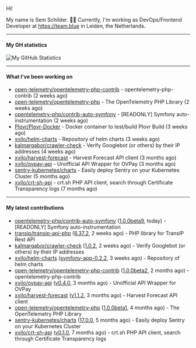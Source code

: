 Hi!

My name is Sem Schilder. 👋🏻 Currently, I'm working as DevOps/Frontend Developer at https://team.blue in Leiden, the Netherlands.

---

#### My GH statistics

![My GitHub Statistics](https://github-readme-stats.vercel.app/api?username=xvilo&show_icons=true&count_private=true&hide_title=true)

---

#### What I've been working on

- [open-telemetry/opentelemetry-php-contrib](https://github.com/open-telemetry/opentelemetry-php-contrib) - opentelemetry-php-contrib (2 weeks ago)
- [open-telemetry/opentelemetry-php](https://github.com/open-telemetry/opentelemetry-php) - The OpenTelemetry PHP Library (2 weeks ago)
- [opentelemetry-php/contrib-auto-symfony](https://github.com/opentelemetry-php/contrib-auto-symfony) - [READONLY] Symfony auto-instrumentation (2 weeks ago)
- [Plovr/Plovr-Docker](https://github.com/Plovr/Plovr-Docker) - Docker container to test/build Plovr Build (3 weeks ago)
- [xvilo/helm-charts](https://github.com/xvilo/helm-charts) - Repository of helm charts (3 weeks ago)
- [kalmargabor/crawler-check](https://github.com/kalmargabor/crawler-check) - Verify Googlebot (or others) by their IP addresses (4 weeks ago)
- [xvilo/harvest-forecast](https://github.com/xvilo/harvest-forecast) - Harvest Forecast API client (3 months ago)
- [xvilo/ovpay-api](https://github.com/xvilo/ovpay-api) - Unofficial API Wrapper for OVPay (3 months ago)
- [sentry-kubernetes/charts](https://github.com/sentry-kubernetes/charts) - Easily deploy Sentry on your Kubernetes Cluster (5 months ago)
- [xvilo/crt-sh-api](https://github.com/xvilo/crt-sh-api) - crt.sh PHP API client, search through Certificate Transparency logs (7 months ago)

---

#### My latest contributions

- [opentelemetry-php/contrib-auto-symfony](https://github.com/opentelemetry-php/contrib-auto-symfony) ([1.0.0beta9](https://github.com/opentelemetry-php/contrib-auto-symfony/releases/tag/1.0.0beta9), today) - [READONLY] Symfony auto-instrumentation
- [transip/transip-api-php](https://github.com/transip/transip-api-php) ([6.37.2](https://github.com/transip/transip-api-php/releases/tag/6.37.2), 2 weeks ago) - PHP library for TransIP Rest API
- [kalmargabor/crawler-check](https://github.com/kalmargabor/crawler-check) ([1.0.2](https://github.com/kalmargabor/crawler-check/releases/tag/1.0.2), 2 weeks ago) - Verify Googlebot (or others) by their IP addresses
- [xvilo/helm-charts](https://github.com/xvilo/helm-charts) ([symfony-app-0.2.2](https://github.com/xvilo/helm-charts/releases/tag/symfony-app-0.2.2), 3 weeks ago) - Repository of helm charts
- [open-telemetry/opentelemetry-php-contrib](https://github.com/open-telemetry/opentelemetry-php-contrib) ([1.0.0beta2](https://github.com/open-telemetry/opentelemetry-php-contrib/releases/tag/1.0.0beta2), 2 months ago) - opentelemetry-php-contrib
- [xvilo/ovpay-api](https://github.com/xvilo/ovpay-api) ([v0.4.0](https://github.com/xvilo/ovpay-api/releases/tag/v0.4.0), 3 months ago) - Unofficial API Wrapper for OVPay
- [xvilo/harvest-forecast](https://github.com/xvilo/harvest-forecast) ([v1.1.2](https://github.com/xvilo/harvest-forecast/releases/tag/v1.1.2), 3 months ago) - Harvest Forecast API client
- [open-telemetry/opentelemetry-php](https://github.com/open-telemetry/opentelemetry-php) ([1.0.0beta1](https://github.com/open-telemetry/opentelemetry-php/releases/tag/1.0.0beta1), 4 months ago) - The OpenTelemetry PHP Library
- [sentry-kubernetes/charts](https://github.com/sentry-kubernetes/charts) ([17.0.0](https://github.com/sentry-kubernetes/charts/releases/tag/17.0.0), 5 months ago) - Easily deploy Sentry on your Kubernetes Cluster
- [xvilo/crt-sh-api](https://github.com/xvilo/crt-sh-api) ([v0.1.0](https://github.com/xvilo/crt-sh-api/releases/tag/v0.1.0), 7 months ago) - crt.sh PHP API client, search through Certificate Transparency logs
